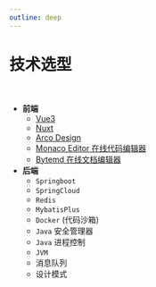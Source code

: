 ```yaml
---
outline: deep
---
```


# 技术选型

<br>

- **前端**
  - [Vue3](https://cn.vuejs.org/)
  - [Nuxt](https://nuxt.com/)
  - [Arco Design](https://arco.design/vue/docs/start)
  - [Monaco Editor 在线代码编辑器](https://github.com/microsoft/monaco-editor)
  - [Bytemd 在线文档编辑器](https://github.com/bytedance/bytemd)
- **后端**
  - `Springboot`
  - `SpringCloud`
  - `Redis`
  - `MybatisPlus`
  - `Docker` (代码沙箱)
  - `Java` 安全管理器
  - `Java` 进程控制
  - `JVM`
  - 消息队列
  - 设计模式
